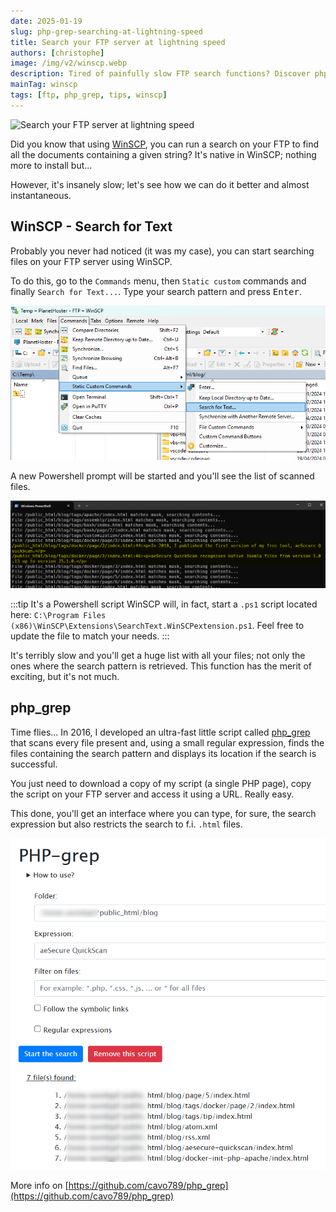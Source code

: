 ```yaml
---
date: 2025-01-19
slug: php-grep-searching-at-lightning-speed
title: Search your FTP server at lightning speed
authors: [christophe]
image: /img/v2/winscp.webp
description: Tired of painfully slow FTP search functions? Discover php_grep, the ultra-fast PHP script that uses regular expressions to find content on your FTP server at lightning speed.
mainTag: winscp
tags: [ftp, php_grep, tips, winscp]
---
```

![Search your FTP server at lightning speed](/img/v2/winscp.webp)

Did you know that using [WinSCP](https://winscp.net/), you can run a search on your FTP to find all the documents containing a given string? It's native in WinSCP; nothing more to install but...

However, it's insanely slow; let's see how we can do it better and almost instantaneous.

<!-- truncate -->

## WinSCP - Search for Text

Probably you never had noticed (it was my case), you can start searching files on your FTP server using WinSCP.

To do this, go to the `Commands` menu, then `Static custom` commands and finally `Search for Text...`.  Type your search pattern and press <kbd>Enter</kbd>.

![Search for Text](./images/search_for_text.png)

A new Powershell prompt will be started and you'll see the list of scanned files.

![Result](./images/result.png)

:::tip It's a Powershell script
WinSCP will, in fact, start a `.ps1` script located here: `C:\Program Files (x86)\WinSCP\Extensions\SearchText.WinSCPextension.ps1`. Feel free to update the file to match your needs.
:::

It's terribly slow and you'll get a huge list with all your files; not only the ones where the search pattern is retrieved. This function has the merit of exciting, but it's not much.

## php_grep

Time flies... In 2016, I developed an ultra-fast little script called [php_grep](https://github.com/cavo789/php_grep) that scans every file present and, using a small regular expression, finds the files containing the search pattern and displays its location if the search is successful.

You just need to download a copy of my script (a single PHP page), copy the script on your FTP server and access it using a URL. Really easy.

This done, you'll get an interface where you can type, for sure, the search expression but also restricts the search to f.i. `.html` files.

![php_grep in action](./images/php_grep.png)

More info on [https://github.com/cavo789/php_grep](https://github.com/cavo789/php_grep)
